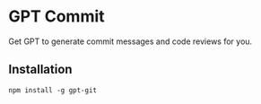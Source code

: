 # GPT Commit
Get GPT to generate commit messages and code reviews for you.

## Installation

```
npm install -g gpt-git
```

